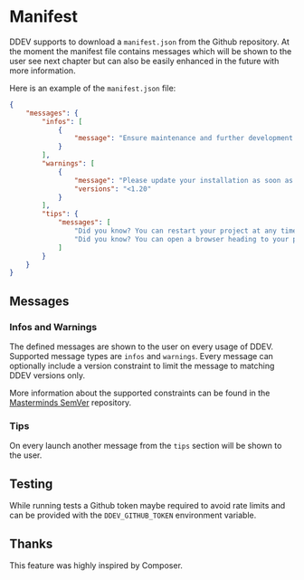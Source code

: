 # Manifest

DDEV supports to download a `manifest.json` from the Github repository. At the
moment the manifest file contains messages which will be shown to the user see
next chapter but can also be easily enhanced in the future with more
information.

Here is an example of the `manifest.json` file:

```json
{
    "messages": {
        "infos": [
            {
                "message": "Ensure maintenance and further development of DDEV see https://github.com/sponsors/rfay."
            }
        ],
        "warnings": [
            {
                "message": "Please update your installation as soon as possible, there is a big security risk by using this version.",
                "versions": "<1.20"
            }
        ],
        "tips": {
            "messages": [
                "Did you know? You can restart your project at any time using `ddev restart`.",
                "Did you know? You can open a browser heading to your project with `ddev launch`."
            ]
        }
    }
}
```

## Messages

### Infos and Warnings

The defined messages are shown to the user on every usage of DDEV. Supported
message types are `infos` and `warnings`. Every message can optionally include
a version constraint to limit the message to matching DDEV versions only.

More information about the supported constraints can be found in the
[Masterminds SemVer](https://github.com/Masterminds/semver#readme) repository.

### Tips

On every launch another message from the `tips` section will be shown to the
user.

## Testing

While running tests a Github token maybe required to avoid rate limits and can
be provided with the `DDEV_GITHUB_TOKEN` environment variable.

## Thanks

This feature was highly inspired by Composer.

